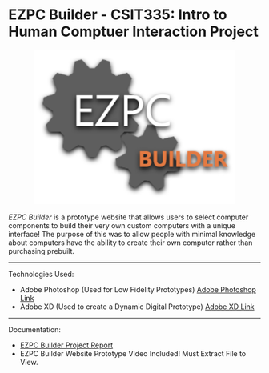 # EZPC Builder - CSIT335: Intro to Human Comptuer Interaction Project

<div align = "center">
	<img src = "https://github.com/artsky-bot/ezpcbuilder_finalproject/blob/main/EZPC%20Builder%20Logo.png?raw=true" alt = "Swift Care" width = "400px"/>
</div>



*EZPC Builder* is a prototype website that allows users to select computer components to build their very own custom computers with a unique interface! The purpose of this was to allow people with minimal knowledge about computers have the ability to create their own computer rather than purchasing prebuilt.

---
Technologies Used:
- Adobe Photoshop (Used for Low Fidelity Prototypes) [Adobe Photoshop Link](https://www.adobe.com/products/photoshop/landpa.html?sdid=KKQIN&mv=search&kw=photoshop&ef_id=Cj0KCQjw78yFBhCZARIsAOxgSx2r4CvSX8cSU9-jtTRYBJY6iLj8J4Deb2M4GrqmzLDFuRq5mavus4YaAuKfEALw_wcB:G:s&s_kwcid=AL!3085!3!522507805137!e!!g!!adobe%20photoshop)
- Adobe XD (Used to create a Dynamic Digital Prototype) [Adobe XD Link](https://www.adobe.com/products/xd.html)

---
Documentation:
- [EZPC Builder Project Report](https://github.com/artsky-bot/ezpcbuilder_finalproject/blob/main/CSIT335%20-%20Project%20Report%20-%20Arthur%20Levitsky.pdf)
- EZPC Builder Website Prototype Video Included! Must Extract File to View.
